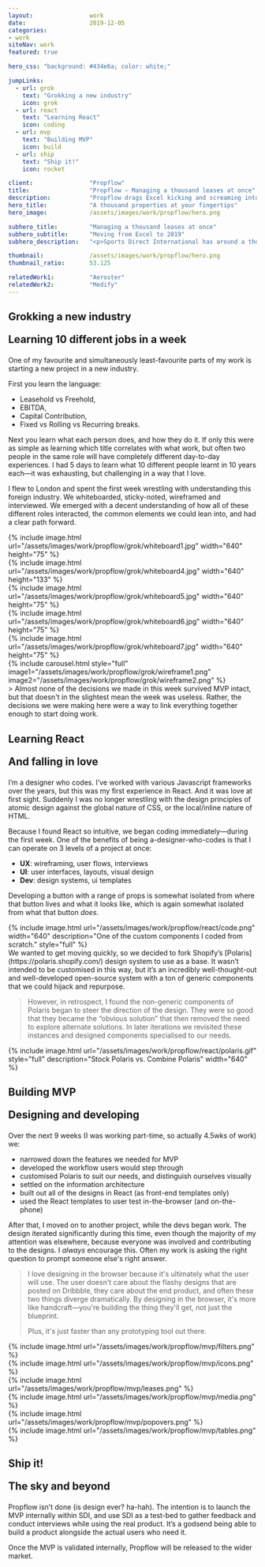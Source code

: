 ```yaml
---
layout:                work
date:                  2019-12-05
categories:    
- work
siteNav: work
featured: true

hero_css: "background: #434e6a; color: white;"

jumpLinks:
  - url: grok
    text: "Grokking a new industry"
    icon: grok
  - url: react
    text: "Learning React"
    icon: coding
  - url: mvp
    text: "Building MVP"
    icon: build
  - url: ship
    text: "Ship it!"
    icon: rocket

client:                "Propflow"
title:                 "Propflow — Managing a thousand leases at once"
description:           "Propflow drags Excel kicking and screaming into 2019. Manage thousands of properties at your fingertips."
hero_title:            "A thousand properties at your fingertips"
hero_image:            /assets/images/work/propflow/hero.png

subhero_title:         "Managing a thousand leases at once"
subhero_subtitle:      "Moving from Excel to 2019"
subhero_description:   "<p>Sports Direct International has around a thousand properties world-wide across its various subsidiaries, and manages them primarily in Excel. Everything from choosing where to open a new store, selecting a property, negotiating legals, and managing a lease over 10+ years, involves sending Excel files back-and-forth.</p><p>An interim solution was built with <a href='http://pipefy.com'>Pipefy</a> and <a href='http://airtable.com'>Airtable</a>, but it was hacky and only covered half the workflow. It was time to drag the property management sector into 2019. Thankfully, they came willingly (even helpfully!), no kicking nor screaming needed.</p>"

thumbnail:             /assets/images/work/propflow/hero.png
thumbnail_ratio:       53.125

relatedWork1:          "Aeroster"
relatedWork2:          "Medify"
---
```


<section class="Page-section" id="grok">
	<h2 class="m-bottom--lg">
		<p>Grokking a new industry</p>
		<p class="font-serif color-muted">Learning 10 different jobs in a week</p>
	</h2>

<div class="grid">
<div class="grid-item when-lg-6" markdown="1">
One of my favourite and simultaneously least-favourite parts of my work is starting a new project in a new industry.

First you learn the language:

- Leasehold vs Freehold,
- EBITDA,
- Capital Contribution,
- Fixed vs Rolling vs Recurring breaks.

Next you learn what each person does, and how they do it. If only this were as simple as learning which title correlates with what work, but often two people in the same role will have completely different day-to-day experiences. I had 5 days to learn what 10 different people learnt in 10 years each—it was exhausting, but challenging in a way that I love.

I flew to London and spent the first week wrestling with understanding this foreign industry. We whiteboarded, sticky-noted, wireframed and interviewed. We emerged with a decent understanding of how all of these different roles interacted, the common elements we could lean into, and had a clear path forward.
</div>
<div class="grid-item when-lg-6 m-top--sm when-lg-m-top--0">
  <div class="container container--sm p-left--xs p-right--xs when-sm-p-left--0 when-sm-p-right--0">
    <div class="grid js-masonry">
      <div class="grid-item when-xs-6 p--xs when-sm-p--sm">
        {% include image.html url="/assets/images/work/propflow/grok/whiteboard1.jpg" width="640" height="75" %}
      </div>
      <div class="grid-item when-xs-6 p--xs when-sm-p--sm">
        {% include image.html url="/assets/images/work/propflow/grok/whiteboard4.jpg" width="640" height="133" %}
      </div>
      <div class="grid-item when-xs-6 p--xs when-sm-p--sm">
        {% include image.html url="/assets/images/work/propflow/grok/whiteboard5.jpg" width="640" height="75" %}
      </div>
      <div class="grid-item when-xs-6 p--xs when-sm-p--sm">
        {% include image.html url="/assets/images/work/propflow/grok/whiteboard6.jpg" width="640" height="75" %}
      </div>
      <div class="grid-item when-xs-6 p--xs when-sm-p--sm">
        {% include image.html url="/assets/images/work/propflow/grok/whiteboard7.jpg" width="640" height="75" %}
      </div>
    </div>
  </div>
</div>
</div>

<div class="grid m-top--sm when-lg-m-top--xl align-center">
<div class="grid-item when-lg-6">
	{% include carousel.html style="full" image1="/assets/images/work/propflow/grok/wireframe1.png" image2="/assets/images/work/propflow/grok/wireframe2.png" %}
</div>
<div class="grid-item when-lg-6 m-top--sm when-lg-m-top--0" markdown="1">
> Almost none of the decisions we made in this week survived MVP intact, but that doesn't in the slightest mean the week was useless. Rather, the decisions we were making here were a way to link everything together enough to start doing work.
</div>
</div>

</section>



<section class="Page-section" id="react">
	<h2 class="m-bottom--lg">
		<p>Learning React</p>
		<p class="font-serif color-muted">And falling in love</p>
	</h2>
	
<div class="grid m-top--sm when-lg-m-top--xl">
<div class="grid-item when-lg-6" markdown="1">
I’m a designer who codes. I’ve worked with various Javascript frameworks over the years, but this was my first experience in React. And it was love at first sight. Suddenly I was no longer wrestling with the design principles of atomic design against the global nature of CSS, or the local/inline nature of HTML.

Because I found React so intuitive, we began coding immediately—during the first week. One of the benefits of being a-designer-who-codes is that I can operate on 3 levels of a project at once:

- **UX**: wireframing, user flows, interviews
- **UI**: user interfaces, layouts, visual design
- **Dev**: design systems, ui templates

Developing a button with a range of props is somewhat isolated from where that button lives and what it looks like, which is again somewhat isolated from what that button *does*.
</div>
<div class="grid-item when-lg-6 m-top--lg when-lg-m-top--0">
  {% include image.html url="/assets/images/work/propflow/react/code.png" width="640" description="One of the custom components I coded from scratch." style="full" %}
</div>
</div>
  
<div class="grid when-lg-m-top--xl align-center">
<div class="grid-item when-lg-6 when-lg-push-6 m-top--lg when-lg-m-top--0" markdown="1">
We wanted to get moving quickly, so we decided to fork Shopify’s [Polaris](https://polaris.shopify.com/) design system to use as a base. It wasn’t intended to be customised in this way, but it’s an incredibly well-thought-out and well-developed open-source system with a ton of generic components that we could hijack and repurpose.

> However, in retrospect, I found the non-generic components of Polaris began to steer the direction of the design. They were so good that they became the “obvious solution” that then removed the need to explore alternate solutions. In later iterations we revisited these instances and designed components specialised to our needs.
</div>
<div class="grid-item when-lg-6 when-lg-pull-6 m-top--lg when-lg-m-top--0">
  {% include image.html url="/assets/images/work/propflow/react/polaris.gif" style="full" description="Stock Polaris vs. Combine Polaris" width="640" %}
</div>
</div>

</section>



<section class="Page-section" id="mvp">
	<h2 class="m-bottom--lg">
		<p>Building MVP</p>
		<p class="font-serif color-muted">Designing and developing</p>
	</h2>
<div class="grid">
<div class="grid-item when-lg-6" markdown="1">
Over the next 9 weeks (I was working part-time, so actually 4.5wks of work) we:

- narrowed down the features we needed for MVP
- developed the workflow users would step through
- customised Polaris to suit our needs, and distinguish ourselves visually
- settled on the information architecture
- built out all of the designs in React (as front-end templates only)
- used the React templates to user test in-the-browser (and on-the-phone)

After that, I moved on to another project, while the devs began work. The design iterated significantly during this time, even though the majority of my attention was elsewhere, because everyone was involved and contributing to the designs. I *always* encourage this. Often my work is asking the right question to prompt someone else's right answer.

> I love designing in the browser because it's ultimately what the user will use. The user doesn't care about the flashy designs that are posted on Dribbble, they care about the end product, and often these two things diverge dramatically. By designing in the browser, it's more like handcraft—you're building the thing they'll get, not just the blueprint.
>
> Plus, it's just faster than any prototyping tool out there.
</div>
  <div class="grid-item when-lg-6 p-left--xs when-lg-p-left--sm p-right--xs when-lg-p-right--sm">
    <div class="grid m--0 m-top--xs">
      <div class="grid-item when-xs-6 p--xs when-lg-p--sm">
        {% include image.html url="/assets/images/work/propflow/mvp/filters.png" %}
      </div>
      <div class="grid-item when-xs-6 p--xs when-lg-p--sm">
        {% include image.html url="/assets/images/work/propflow/mvp/icons.png" %}
      </div>
      <div class="grid-item when-xs-6 p--xs when-lg-p--sm">
        {% include image.html url="/assets/images/work/propflow/mvp/leases.png" %}
      </div>
      <div class="grid-item when-xs-6 p--xs when-lg-p--sm">
        {% include image.html url="/assets/images/work/propflow/mvp/media.png" %}
      </div>
      <div class="grid-item when-xs-6 p--xs when-lg-p--sm">
        {% include image.html url="/assets/images/work/propflow/mvp/popovers.png" %}
      </div>
      <div class="grid-item when-xs-6 p--xs when-lg-p--sm">
        {% include image.html url="/assets/images/work/propflow/mvp/tables.png" %}
      </div>
    </div>
  </div>
</div>
</section>



<section class="Page-section" id="ship">
	<h2 class="m-bottom--lg">
		<p>Ship it!</p>
		<p class="font-serif color-muted">The sky and beyond</p>
	</h2>

<div class="grid">
<div class="grid-item when-lg-6" markdown="1">
  Propflow isn’t done (is design ever? ha-hah). The intention is to launch the MVP internally within SDI, and use SDI as a test-bed to gather feedback and conduct interviews while using the real product. It’s a godsend being able to build a product alongside the actual users who need it.

  Once the MVP is validated internally, Propflow will be released to the wider market.
</div>
</div>
</section>